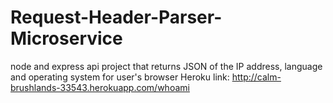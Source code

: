 # Request-Header-Parser-Microservice
node and express api project that returns JSON of the IP address, language and operating system for user's browser
Heroku link: http://calm-brushlands-33543.herokuapp.com/whoami
